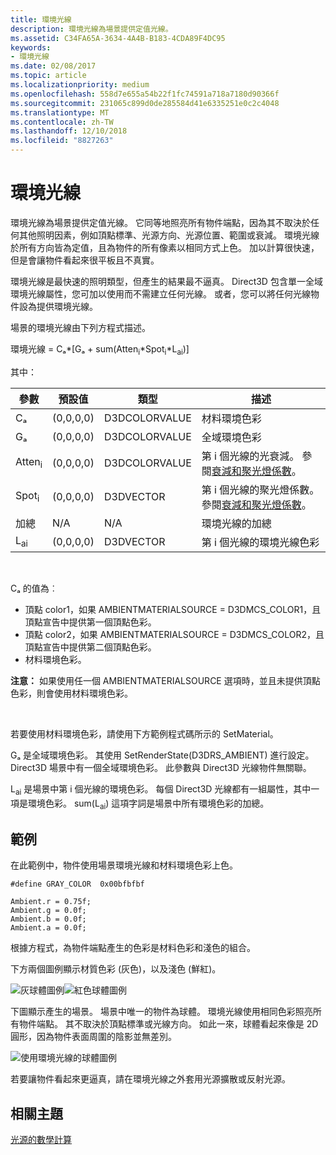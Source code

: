 ```yaml
---
title: 環境光線
description: 環境光線為場景提供定值光線。
ms.assetid: C34FA65A-3634-4A4B-B183-4CDA89F4DC95
keywords:
- 環境光線
ms.date: 02/08/2017
ms.topic: article
ms.localizationpriority: medium
ms.openlocfilehash: 558d7e655a54b22f1fc74591a718a7180d90366f
ms.sourcegitcommit: 231065c899d0de285584d41e6335251e0c2c4048
ms.translationtype: MT
ms.contentlocale: zh-TW
ms.lasthandoff: 12/10/2018
ms.locfileid: "8827263"
---
```

# <a name="ambient-lighting"></a>環境光線


環境光線為場景提供定值光線。 它同等地照亮所有物件端點，因為其不取決於任何其他照明因素，例如頂點標準、光源方向、光源位置、範圍或衰減。 環境光線於所有方向皆為定值，且為物件的所有像素以相同方式上色。 加以計算很快速，但是會讓物件看起來很平板且不真實。

環境光線是最快速的照明類型，但產生的結果最不逼真。 Direct3D 包含單一全域環境光線屬性，您可加以使用而不需建立任何光線。 或者，您可以將任何光線物件設為提供環境光線。

場景的環境光線由下列方程式描述。

環境光線 = Cₐ\*\[Gₐ + sum(Atten<sub>i</sub>\*Spot<sub>i</sub>\*L<sub>ai</sub>)\]

其中：

| 參數         | 預設值 | 類型          | 描述                                                                                                       |
|-------------------|---------------|---------------|-------------------------------------------------------------------------------------------------------------------|
| Cₐ                | (0,0,0,0)     | D3DCOLORVALUE | 材料環境色彩                                                                                            |
| Gₐ                | (0,0,0,0)     | D3DCOLORVALUE | 全域環境色彩                                                                                              |
| Atten<sub>i</sub> | (0,0,0,0)     | D3DCOLORVALUE | 第 i 個光線的光衰減。 參閱[衰減和聚光燈係數](attenuation-and-spotlight-factor.md)。 |
| Spot<sub>i</sub>  | (0,0,0,0)     | D3DVECTOR     | 第 i 個光線的聚光燈係數。 參閱[衰減和聚光燈係數](attenuation-and-spotlight-factor.md)。  |
| 加總               | N/A           | N/A           | 環境光線的加總                                                                                          |
| L<sub>ai</sub>    | (0,0,0,0)     | D3DVECTOR     | 第 i 個光線的環境光線色彩                                                                              |

 

Cₐ 的值為︰

-   頂點 color1，如果 AMBIENTMATERIALSOURCE = D3DMCS\_COLOR1，且頂點宣告中提供第一個頂點色彩。
-   頂點 color2，如果 AMBIENTMATERIALSOURCE = D3DMCS\_COLOR2，且頂點宣告中提供第二個頂點色彩。
-   材料環境色彩。

**注意：** 如果使用任一個 AMBIENTMATERIALSOURCE 選項時，並且未提供頂點色彩，則會使用材料環境色彩。

 

若要使用材料環境色彩，請使用下方範例程式碼所示的 SetMaterial。

Gₐ 是全域環境色彩。 其使用 SetRenderState(D3DRS\_AMBIENT) 進行設定。 Direct3D 場景中有一個全域環境色彩。 此參數與 Direct3D 光線物件無關聯。

L<sub>ai</sub> 是場景中第 i 個光線的環境色彩。 每個 Direct3D 光線都有一組屬性，其中一項是環境色彩。 sum(L<sub>ai</sub>) 這項字詞是場景中所有環境色彩的加總。

## <a name="span-idexamplespanspan-idexamplespanspan-idexamplespanexample"></a><span id="Example"></span><span id="example"></span><span id="EXAMPLE"></span>範例


在此範例中，物件使用場景環境光線和材料環境色彩上色。

```
#define GRAY_COLOR  0x00bfbfbf

Ambient.r = 0.75f;
Ambient.g = 0.0f;
Ambient.b = 0.0f;
Ambient.a = 0.0f;
```

根據方程式，為物件端點產生的色彩是材料色彩和淺色的組合。

下方兩個圖例顯示材質色彩 (灰色)，以及淺色 (鮮紅)。

![灰球體圖例](images/amb1.jpg)![紅色球體圖例](images/lightred.jpg)

下圖顯示產生的場景。 場景中唯一的物件為球體。 環境光線使用相同色彩照亮所有物件端點。 其不取決於頂點標準或光線方向。 如此一來，球體看起來像是 2D 圓形，因為物件表面周圍的陰影並無差別。

![使用環境光線的球體圖例](images/lighta.jpg)

若要讓物件看起來更逼真，請在環境光線之外套用光源擴散或反射光源。

## <a name="span-idrelated-topicsspanrelated-topics"></a><span id="related-topics"></span>相關主題


[光源的數學計算](mathematics-of-lighting.md)

 

 




